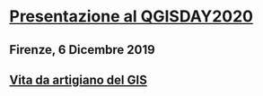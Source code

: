 # [Presentazione al QGISDAY2020](https://www.faunalia.eu/it/qgisday)

## Firenze, 6 Dicembre 2019

## [Vita da artigiano del GIS](https://enricofer.github.io/qgisday_firenze_2020/)


